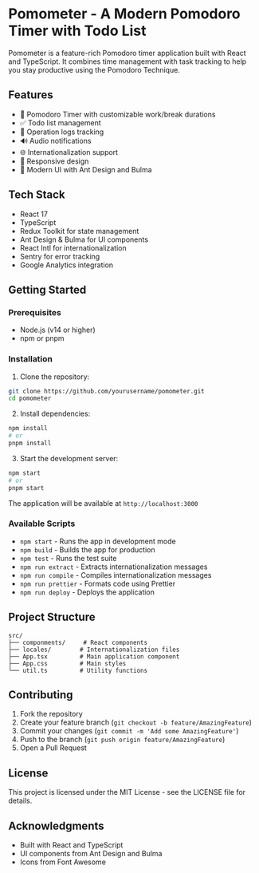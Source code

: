 # Pomometer - A Modern Pomodoro Timer with Todo List

Pomometer is a feature-rich Pomodoro timer application built with React and TypeScript. It combines time management with task tracking to help you stay productive using the Pomodoro Technique.

## Features

- 🍅 Pomodoro Timer with customizable work/break durations
- ✅ Todo list management
- 📝 Operation logs tracking
- 🔊 Audio notifications
- 🌐 Internationalization support
- 📱 Responsive design
- 🎨 Modern UI with Ant Design and Bulma

## Tech Stack

- React 17
- TypeScript
- Redux Toolkit for state management
- Ant Design & Bulma for UI components
- React Intl for internationalization
- Sentry for error tracking
- Google Analytics integration

## Getting Started

### Prerequisites

- Node.js (v14 or higher)
- npm or pnpm

### Installation

1. Clone the repository:
```bash
git clone https://github.com/yourusername/pomometer.git
cd pomometer
```

2. Install dependencies:
```bash
npm install
# or
pnpm install
```

3. Start the development server:
```bash
npm start
# or
pnpm start
```

The application will be available at `http://localhost:3000`

### Available Scripts

- `npm start` - Runs the app in development mode
- `npm build` - Builds the app for production
- `npm test` - Runs the test suite
- `npm run extract` - Extracts internationalization messages
- `npm run compile` - Compiles internationalization messages
- `npm run prettier` - Formats code using Prettier
- `npm run deploy` - Deploys the application

## Project Structure

```
src/
├── componments/     # React components
├── locales/        # Internationalization files
├── App.tsx         # Main application component
├── App.css         # Main styles
└── util.ts         # Utility functions
```

## Contributing

1. Fork the repository
2. Create your feature branch (`git checkout -b feature/AmazingFeature`)
3. Commit your changes (`git commit -m 'Add some AmazingFeature'`)
4. Push to the branch (`git push origin feature/AmazingFeature`)
5. Open a Pull Request

## License

This project is licensed under the MIT License - see the LICENSE file for details.

## Acknowledgments

- Built with React and TypeScript
- UI components from Ant Design and Bulma
- Icons from Font Awesome
